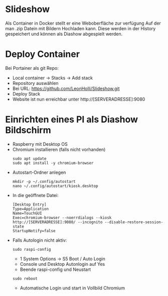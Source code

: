# Slideshow
Als Container in Docker stellt er eine Weboberfläche zur verfügung Auf der man .zip Datein mit Bildern Hochladen kann.
Diese werden in der History gespeichert und können als Diashow abgespielt werden.

# Deploy Container
Bei Portainer als git Repo:
- Local container -> Stacks -> Add stack
- Repository auswählen
- Bei URL: https://github.com/LeonHolli/Slideshow.git
- Deploy Stack
- Website ist nun erreichbar unter http://[SERVERADRESSE]:9080

# Einrichten eines PI als Diashow Bildschirm
- Raspberry mit Desktop OS
- Chromium installieren (falls nicht vorhanden)
  ```
  sudo apt update
  sudo apt install -y chromium-browser
  ```
- Autostart-Ordner anlegen
  ```
  mkdir -p ~/.config/autostart
  nano ~/.config/autostart/kiosk.desktop
  ```
- In die geöffnete Datei:
  ```
  [Desktop Entry]
  Type=Application
  Name=TouchGUI
  Exec=chromium-browser --noerrdialogs --kiosk http://[SERVERADRESSE]:9080/ --incognito --disable-restore-session-state
  StartupNotify=false
  ```
- Falls Autologin nicht aktiv:
  ```
  sudo raspi-config
  ```
  - 1 System Options -> S5 Boot / Auto Login
  - Console und Desktop Autonlogin auf Yes
  - Beende raspi-config und Neustart
  ```
  sudo reboot
  ```
  - Automatische Login und start in Vollbild Chromium
